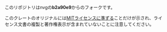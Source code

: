 
このリポジトリはnvgの**b2a90e9**からのフォークです。

このクレートのオリジナルには[MITライセンスに準ずる](https://github.com/sunli829/nvg/blob/b2a90e9/Cargo.toml#L8)ことだけが示され、ライセンス文書の複製と著作権表示が含まれていないことに注意してください。
